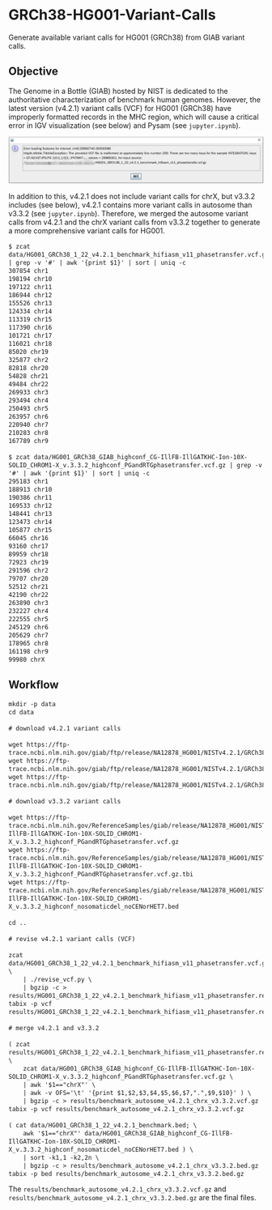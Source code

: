 # GRCh38-HG001-Variant-Calls

Generate available variant calls for HG001 (GRCh38) from GIAB variant calls.

## Objective

The Genome in a Bottle (GIAB) hosted by NIST is dedicated to the authoritative characterization of benchmark human genomes. However, the latest version (v4.2.1) variant calls (VCF) for HG001 (GRCh38) have improperly formatted records in the MHC region, which will cause a critical error in IGV visualization (see below) and Pysam (see `jupyter.ipynb`).

![Schema](images/igv_error_info.png)

In addition to this, v4.2.1 does not include variant calls for chrX, but v3.3.2 includes (see below), v4.2.1 contains more variant calls in autosome than v3.3.2 (see `jupyter.ipynb`). Therefore, we merged the autosome variant calls from v4.2.1 and the chrX variant calls from v3.3.2 together to generate a more comprehensive variant calls for HG001.

    $ zcat data/HG001_GRCh38_1_22_v4.2.1_benchmark_hifiasm_v11_phasetransfer.vcf.gz | grep -v '#' | awk '{print $1}' | sort | uniq -c 
    307854 chr1
    198194 chr10
    197122 chr11
    186944 chr12
    155526 chr13
    124334 chr14
    113319 chr15
    117390 chr16
    101721 chr17
    116021 chr18
    85020 chr19
    325877 chr2
    82818 chr20
    54828 chr21
    49484 chr22
    269933 chr3
    293494 chr4
    250493 chr5
    263957 chr6
    220940 chr7
    210283 chr8
    167789 chr9

    $ zcat data/HG001_GRCh38_GIAB_highconf_CG-IllFB-IllGATKHC-Ion-10X-SOLID_CHROM1-X_v.3.3.2_highconf_PGandRTGphasetransfer.vcf.gz | grep -v '#' | awk '{print $1}' | sort | uniq -c
    295183 chr1
    188913 chr10
    190386 chr11
    169533 chr12
    148441 chr13
    123473 chr14
    105877 chr15
    66045 chr16
    93160 chr17
    89959 chr18
    72923 chr19
    291596 chr2
    79707 chr20
    52512 chr21
    42190 chr22
    263890 chr3
    232227 chr4
    222555 chr5
    245129 chr6
    205629 chr7
    178965 chr8
    161198 chr9
    99980 chrX


## Workflow

    mkdir -p data
    cd data

    # download v4.2.1 variant calls

    wget https://ftp-trace.ncbi.nlm.nih.gov/giab/ftp/release/NA12878_HG001/NISTv4.2.1/GRCh38/HG001_GRCh38_1_22_v4.2.1_benchmark.bed
    wget https://ftp-trace.ncbi.nlm.nih.gov/giab/ftp/release/NA12878_HG001/NISTv4.2.1/GRCh38/SupplementaryFiles/HG001_GRCh38_1_22_v4.2.1_benchmark_hifiasm_v11_phasetransfer.vcf.gz
    wget https://ftp-trace.ncbi.nlm.nih.gov/giab/ftp/release/NA12878_HG001/NISTv4.2.1/GRCh38/SupplementaryFiles/HG001_GRCh38_1_22_v4.2.1_benchmark_hifiasm_v11_phasetransfer.vcf.gz.tbi

    # download v3.3.2 variant calls

    wget https://ftp-trace.ncbi.nlm.nih.gov/ReferenceSamples/giab/release/NA12878_HG001/NISTv3.3.2/GRCh38/HG001_GRCh38_GIAB_highconf_CG-IllFB-IllGATKHC-Ion-10X-SOLID_CHROM1-X_v.3.3.2_highconf_PGandRTGphasetransfer.vcf.gz
    wget https://ftp-trace.ncbi.nlm.nih.gov/ReferenceSamples/giab/release/NA12878_HG001/NISTv3.3.2/GRCh38/HG001_GRCh38_GIAB_highconf_CG-IllFB-IllGATKHC-Ion-10X-SOLID_CHROM1-X_v.3.3.2_highconf_PGandRTGphasetransfer.vcf.gz.tbi
    wget https://ftp-trace.ncbi.nlm.nih.gov/ReferenceSamples/giab/release/NA12878_HG001/NISTv3.3.2/GRCh38/HG001_GRCh38_GIAB_highconf_CG-IllFB-IllGATKHC-Ion-10X-SOLID_CHROM1-X_v.3.3.2_highconf_nosomaticdel_noCENorHET7.bed

    cd ..

    # revise v4.2.1 variant calls (VCF)

    zcat data/HG001_GRCh38_1_22_v4.2.1_benchmark_hifiasm_v11_phasetransfer.vcf.gz \
        | ./revise_vcf.py \
        | bgzip -c > results/HG001_GRCh38_1_22_v4.2.1_benchmark_hifiasm_v11_phasetransfer.revised_mhc.vcf.gz
    tabix -p vcf results/HG001_GRCh38_1_22_v4.2.1_benchmark_hifiasm_v11_phasetransfer.revised_mhc.vcf.gz

    # merge v4.2.1 and v3.3.2
    
    ( zcat results/HG001_GRCh38_1_22_v4.2.1_benchmark_hifiasm_v11_phasetransfer.revised_mhc.vcf.gz; \
        zcat data/HG001_GRCh38_GIAB_highconf_CG-IllFB-IllGATKHC-Ion-10X-SOLID_CHROM1-X_v.3.3.2_highconf_PGandRTGphasetransfer.vcf.gz \
        | awk '$1=="chrX"' \
        | awk -v OFS='\t' '{print $1,$2,$3,$4,$5,$6,$7,".",$9,$10}' ) \
        | bgzip -c > results/benchmark_autosome_v4.2.1_chrx_v3.3.2.vcf.gz
    tabix -p vcf results/benchmark_autosome_v4.2.1_chrx_v3.3.2.vcf.gz

    ( cat data/HG001_GRCh38_1_22_v4.2.1_benchmark.bed; \
        awk '$1=="chrX"' data/HG001_GRCh38_GIAB_highconf_CG-IllFB-IllGATKHC-Ion-10X-SOLID_CHROM1-X_v.3.3.2_highconf_nosomaticdel_noCENorHET7.bed ) \
        | sort -k1,1 -k2,2n \
        | bgzip -c > results/benchmark_autosome_v4.2.1_chrx_v3.3.2.bed.gz
    tabix -p bed results/benchmark_autosome_v4.2.1_chrx_v3.3.2.bed.gz


The `results/benchmark_autosome_v4.2.1_chrx_v3.3.2.vcf.gz` and `results/benchmark_autosome_v4.2.1_chrx_v3.3.2.bed.gz` are the final files.

